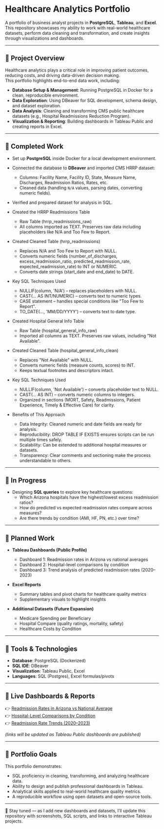 # Healthcare Analytics Portfolio

A portfolio of business analyst projects in **PostgreSQL**, **Tableau**, and **Excel**.  
This repository showcases my ability to work with real-world healthcare datasets, perform data cleaning and transformation, and create insights through visualizations and dashboards.  

---

## 🔹 Project Overview
Healthcare analytics plays a critical role in improving patient outcomes, reducing costs, and driving data-driven decision making.  
This portfolio highlights end-to-end data work, including:

- **Database Setup & Management**: Running PostgreSQL in Docker for a clean, reproducible environment.  
- **Data Exploration**: Using DBeaver for SQL development, schema design, and dataset exploration.  
- **Data Analysis**: Cleaning and transforming CMS public healthcare datasets (e.g., Hospital Readmissions Reduction Program).  
- **Visualization & Reporting**: Building dashboards in Tableau Public and creating reports in Excel.  

---

## 🔹 Completed Work
- Set up **PostgreSQL** inside Docker for a local development environment.  
- Connected the database to **DBeaver** and imported CMS HRRP dataset:  
  - Columns: Facility Name, Facility ID, State, Measure Name, Discharges, Readmission Ratios, Rates, etc.  
  - Cleaned data (handling `N/A` values, parsing dates, converting numeric fields).  
- Verified and prepared dataset for analysis in SQL.
  
- Created the HRRP Readmissions Table
  - Raw Table (hrrp_readmissions_raw)
  - All columns imported as TEXT. Preserves raw data including placeholders like N/A and Too Few to Report.
- Created Cleaned Table (hrrp_readmissions)
  - Replaces N/A and Too Few to Report with NULL.
  - Converts numeric fields (number_of_discharges, excess_readmission_ratio, predicted_readmission_rate, expected_readmission_rate) to INT or NUMERIC.
  - Converts date strings (start_date and end_date) to DATE.
- Key SQL Techniques Used
  - NULLIF(column, 'N/A') – replaces placeholders with NULL.
  - CAST(... AS INT/NUMERIC) – converts text to numeric types.
  - CASE statement – handles special conditions like "Too Few to Report".
  - TO_DATE(..., 'MM/DD/YYYY') – converts text to date type.
- Created Hospital General Info Table
  - Raw Table (hospital_general_info_raw)
  - Imported all columns as TEXT. Preserves raw values, including "Not Available".
- Created Cleaned Table (hospital_general_info_clean)
  - Replaces "Not Available" with NULL.
  - Converts numeric fields (measure counts, scores) to INT.
  - Keeps textual footnotes and descriptors intact.
- Key SQL Techniques Used
  - NULLIF(column, 'Not Available') – converts placeholder text to NULL.
  - CAST(... AS INT) – converts numeric columns to integers.
  - Organized in sections (MORT, Safety, Readmissions, Patient Experience, Timely & Effective Care) for clarity.
- Benefits of This Approach
  - Data Integrity: Cleaned numeric and date fields are ready for analysis.
  - Reproducibility: DROP TABLE IF EXISTS ensures scripts can be run multiple times safely.
  - Scalability: Can be extended to additional hospital measures or datasets.
  - Transparency: Clear comments and sectioning make the process understandable to others.
---

## 🔹 In Progress
- Designing **SQL queries** to explore key healthcare questions:  
  - Which Arizona hospitals have the highest/lowest excess readmission ratios?  
  - How do predicted vs expected readmission rates compare across measures?  
  - Are there trends by condition (AMI, HF, PN, etc.) over time?  

---

## 🔹 Planned Work
- **Tableau Dashboards (Public Profile)**  
  - Dashboard 1: Readmission rates in Arizona vs national averages  
  - Dashboard 2: Hospital-level comparisons by condition  
  - Dashboard 3: Trend analysis of predicted readmission rates (2020–2023)  

- **Excel Reports**  
  - Summary tables and pivot charts for healthcare quality metrics  
  - Supplementary visuals to highlight insights  

- **Additional Datasets (Future Expansion)**  
  - Medicare Spending per Beneficiary  
  - Hospital Compare (quality ratings, mortality, safety)  
  - Healthcare Costs by Condition  

---

## 🔹 Tools & Technologies
- **Database**: PostgreSQL (Dockerized)  
- **SQL IDE**: DBeaver  
- **Visualization**: Tableau Public, Excel  
- **Languages**: SQL (Postgres), Excel formulas/pivots  

---

## 🔹 Live Dashboards & Reports
👉 [Readmission Rates in Arizona vs National Average](#)  
👉 [Hospital-Level Comparisons by Condition](#)  
👉 [Readmission Rate Trends (2020–2023)](#)  

*(links will be updated as Tableau Public dashboards are published)*  

---

## 🔹 Portfolio Goals
This portfolio demonstrates:
- SQL proficiency in cleaning, transforming, and analyzing healthcare data.  
- Ability to design and publish professional dashboards in Tableau.  
- Analytical skills applied to real-world healthcare quality metrics.  
- A reproducible workflow using open datasets and open-source tools.  

---

📌 Stay tuned — as I add new dashboards and datasets, I’ll update this repository with screenshots, SQL scripts, and links to interactive Tableau projects.  

